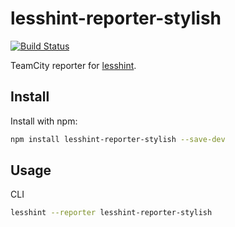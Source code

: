 # lesshint-reporter-stylish

[![Build Status](https://travis-ci.org/lesshint/reporter-stylish.svg?branch=master)](https://travis-ci.org/lesshint/reporter-stylish)

TeamCity reporter for [lesshint](github.com/lesshint/lesshint).

## Install
Install with npm:

```bash
npm install lesshint-reporter-stylish --save-dev
```

## Usage
CLI
```bash
lesshint --reporter lesshint-reporter-stylish
```
